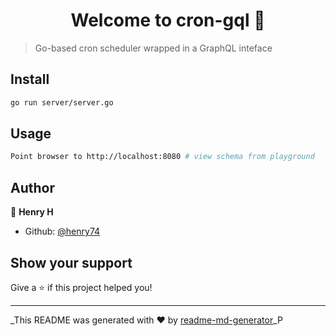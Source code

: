 <h1 align="center">Welcome to cron-gql 👋</h1>
<p>
</p>

> Go-based cron scheduler wrapped in a GraphQL inteface

## Install

```sh
go run server/server.go
```

## Usage

```sh
Point browser to http://localhost:8080 # view schema from playground
```

## Author

👤 **Henry H**

- Github: [@henry74](https://github.com/henry74)

## Show your support

Give a ⭐️ if this project helped you!

---

\_This README was generated with ❤️ by [readme-md-generator](https://github.com/kefranabg/readme-md-generator)\_P
